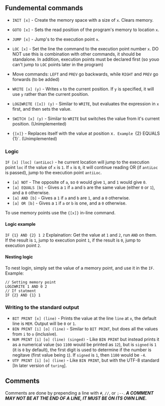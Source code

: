 ## Fundemental commands

- `INIT [x]` - Create the memory space with a size of `x`. Clears memory.
- `GOTO [x]` - Sets the read position of the program's memory to location `x`.
- `JUMP [x]` - Jump's to the execution point `x`.
- `LOC [x]` - Set the line the command to the execution point number `x`. DO NOT use this is combination with other commands, it should be standalone. In addition, execution points must be declared first (so youo can't jump to `LOC` points later in the program)
- Move commands: `LEFT` and `PREV` go backwards, while `RIGHT` and `PREV` go forwards (to be added)
- `WRITE [x] (y)` - Writes `x` to the current position. If `y` is specified, it will use `y` rather than the current position.
- `LOGIWRITE ([x]) (y)` - Similar to `WRITE`, but evaluates the expression in `x` first, and then sets the value.

- `SWITCH [x] (y)` - Similar to `WRITE` but switches the value from it's current position. (Unimplemented)
- `{[x]}` - Replaces itself with the value at position x`. Example `{2} EQUALS {1}`. (Unimplemented)

### Logic

`IF [x] [loc] (antiLoc)` - he current location will jump to the execution point `loc` if the value of `x` is `1`. If `x` is `0`, it will continue reading OR (if `antiLoc` is passed), jump to the execution point `antiLoc`.

- `[a] NOT` - The opposite of `a`, so `0` would give `1`, and `1` would give `0`.
- `[a] EQUALS [b]` - Gives a `1` if `a` and `b` are the same value (either `0` or `1`), and a `0` otherwise.
- `[a] AND [b]` - Gives a `1` if `a` and `b` are `1`, and a `0` otherwise.
- `[a] OR [b]` - Gives a `1` if `a` or `b` is one, and a `0` otherwise.

To use memory points use the `{[x]}` in-line command.

#### Logic example

`IF {1} AND {2} 1 2`
Explaination: Get the value at `1` and `2`, run `AND` on them. If the result is `1`, jump to execution point `1`, if the result is `0`, jump to execution point `2`.

#### Nesting logic

To nest login, simply set the value of a memory point, and use it in the `IF`.
Example:

```
// Setting memory point
LOGIWRITE 1 AND 0 2
// If statment
IF {2} AND {1} 1
```

### Writing to the standard output

- `BIT PRINT [x] (line)` - Prints the value at the line `line` at `x`, the default line is `MEM`. Output will be `0` or `1`.
- `BIN PRINT [i] [o] (line)` - Similar to `BIT PRINT`, but does all the values from `i` to `o` (inclusive).
- `NUM PRINT [i] [o] (line) (singed)` - Like `BIN PRINT` but instead prints it as a numerical value (so `1100` would be printed as `12`), but is `signed` is `1` (it is `0` by default), the first digit is used to determine if the number is negitave (first value being `1`). If `signed` is `1`, then `1100` would be `-4`.
- `UTF PRINT [i] [o] (line)` - Like `BIN PRINT`, but with the UTF-8 standard [In later version of `turing`].

## Comments

Comments are done by prepending a line with `#`, `//`, or `;--`. **_A COMMENT MAY NOT BE AT THE END OF A LINE, IT MUST BE ON ITS OWN LINE._**
